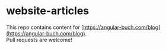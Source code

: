 # website-articles

This repo contains content for [https://angular-buch.com/blog](https://angular-buch.com/blog).  
Pull requests are welcome!

